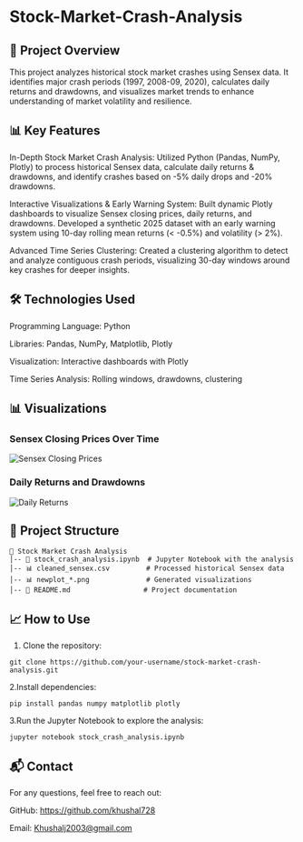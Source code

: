 # Stock-Market-Crash-Analysis

## 📌 Project Overview

This project analyzes historical stock market crashes using Sensex data. It identifies major crash periods (1997, 2008-09, 2020), calculates daily returns and drawdowns, and visualizes market trends to enhance understanding of market volatility and resilience.

## 📊 Key Features

In-Depth Stock Market Crash Analysis: Utilized Python (Pandas, NumPy, Plotly) to process historical Sensex data, calculate daily returns & drawdowns, and identify crashes based on -5% daily drops and -20% drawdowns.

Interactive Visualizations & Early Warning System: Built dynamic Plotly dashboards to visualize Sensex closing prices, daily returns, and drawdowns. Developed a synthetic 2025 dataset with an early warning system using 10-day rolling mean returns (< -0.5%) and volatility (> 2%).

Advanced Time Series Clustering: Created a clustering algorithm to detect and analyze contiguous crash periods, visualizing 30-day windows around key crashes for deeper insights.

## 🛠️ Technologies Used

Programming Language: Python

Libraries: Pandas, NumPy, Matplotlib, Plotly

Visualization: Interactive dashboards with Plotly

Time Series Analysis: Rolling windows, drawdowns, clustering

## 📊 Visualizations

### Sensex Closing Prices Over Time
![Sensex Closing Prices](images/newplot_1.png)

### Daily Returns and Drawdowns
![Daily Returns](images/newplot_2.png)


## 📂 Project Structure
```
📁 Stock Market Crash Analysis
│-- 📄 stock_crash_analysis.ipynb  # Jupyter Notebook with the analysis
│-- 📊 cleaned_sensex.csv         # Processed historical Sensex data
│-- 📊 newplot_*.png              # Generated visualizations
│-- 📄 README.md                  # Project documentation
```

## 📈 How to Use

1. Clone the repository:
```
git clone https://github.com/your-username/stock-market-crash-analysis.git
```
2.Install dependencies:
```
pip install pandas numpy matplotlib plotly
```
3.Run the Jupyter Notebook to explore the analysis:
```
jupyter notebook stock_crash_analysis.ipynb
```
## 📬 Contact

For any questions, feel free to reach out:

GitHub: https://github.com/khushal728

Email: Khushalj2003@gmail.com












